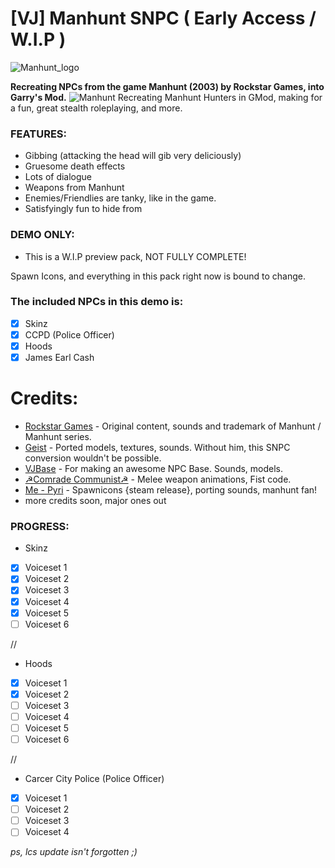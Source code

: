 # [VJ] Manhunt SNPC ( Early Access / W.I.P )
![Manhunt_logo](https://user-images.githubusercontent.com/82725572/145485035-99aa3276-4e1b-444c-910e-4aa9a54e5a81.png)

**Recreating NPCs from the game Manhunt (2003) by Rockstar Games, into Garry's Mod.**
![Manhunt](https://user-images.githubusercontent.com/82725572/145485043-f34cc927-3d96-44b4-b96b-cb3cbd69b5a3.png)
Recreating Manhunt Hunters in GMod, making for a fun, great stealth roleplaying, and more.

### FEATURES:
- Gibbing (attacking the head will gib very deliciously)
- Gruesome death effects
- Lots of dialogue
- Weapons from Manhunt
- Enemies/Friendlies are tanky, like in the game.
- Satisfyingly fun to hide from

### DEMO ONLY:
- This is a W.I.P preview pack, NOT FULLY COMPLETE!

Spawn Icons, and everything in this pack right now is bound to change.

### The included NPCs in this demo is:
- [x] Skinz
- [x] CCPD (Police Officer) 
- [x] Hoods
- [x] James Earl Cash

# Credits:
- [Rockstar Games](https://www.rockstargames.com/) - Original content, sounds and trademark of Manhunt / Manhunt series.
- [Geist](https://steamcommunity.com/sharedfiles/filedetails/?id=691058457) - Ported models, textures, sounds. Without him, this SNPC conversion wouldn't be possible.
- [VJBase](https://steamcommunity.com/sharedfiles/filedetails/?id=131759821) - For making an awesome NPC Base. Sounds, models.
- [☭Comrade Communist☭](https://steamcommunity.com/id/comrade_communist) - Melee weapon animations, Fist code.
- [Me - Pyri](https://steamcommunity.com/id/swellseeker7820/) - Spawnicons {steam release}, porting sounds, manhunt fan!
- more credits soon, major ones out

### PROGRESS:
- Skinz
- [x] Voiceset 1
- [x] Voiceset 2
- [x] Voiceset 3
- [x] Voiceset 4
- [x] Voiceset 5
- [ ] Voiceset 6

//
- Hoods
- [x] Voiceset 1
- [x] Voiceset 2
- [ ] Voiceset 3
- [ ] Voiceset 4
- [ ] Voiceset 5
- [ ] Voiceset 6

//
- Carcer City Police (Police Officer)
- [x] Voiceset 1
- [ ] Voiceset 2
- [ ] Voiceset 3
- [ ] Voiceset 4

*ps, lcs update isn't forgotten ;)*

